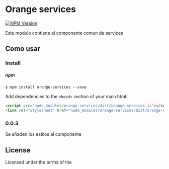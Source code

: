 # Orange services

[![NPM Version](http://img.shields.io/npm/v/angular-nvd3.svg?style=flat)](http://localhost:4873/)

Este modulo contiene el componente comun de services

## Como usar

### Install

##### npm

    $ npm install orange-services --save

Add dependencies to the `<head>` section of your main html:
```html
<script src="node_modules/orange-services/dist/orange-services.js"></script>
<link rel="stylesheet" href="node_modules/orange-services/dist/orange-services.css">
```

### 0.0.3
Se añaden los estilos al componente

## License
Licensed under the terms of the 
